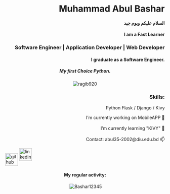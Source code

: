 <h1  align="right"> Muhammad Abul Bashar </h1>
<h4  align="right"> السلام عليكم ويوم جيد </h4>
<h4 align="right"> I am a Fast Learner </h4>
<h3 align="right">Software Engineer | Application Developer | Web Developer  </h3>
<h4 align="right">I graduate as a Software Engineer.</h4>


<h5 align="center">My first Choice Python.</h5>
<p  align="center"><img align="center" src="https://github-readme-stats.vercel.app/api/top-langs?username=Bashar12345&show_icons=true&locale=en&layout=compact" alt="ragib920" />
</p>
<h3 align="right">Skills:</h3>
<p align="right"> Python Flask / Django / Kivy </p>

<p align="right">
  I’m currently working on MobileAPP 🔭 <br/>
  <br/>
  I’m currently learning "KIVY" 🌱 <br/>
  <br/>
 Contact: abul35-2002@diu.edu.bd 📫 <br/>
</p>

[<img align="center" src='https://cdn.jsdelivr.net/npm/simple-icons@3.0.1/icons/github.svg' alt='github' height='40'>](https://github.com/Bashar12345)  [<img src='https://cdn.jsdelivr.net/npm/simple-icons@3.0.1/icons/linkedin.svg' alt='linkedin' height='40'>](https://www.linkedin.com/in/linkedin.com/in/muhammad-bashar-915648229/)  

<section>
<h4 align="center" >My regular activity:</h4>


<p  align="center">&nbsp;<img align="center" src="https://github-readme-stats.vercel.app/api?username=Bashar12345&hide=contribs,prs&show_icons=true&locale=en" alt="Bashar12345" /></p>

</section>

